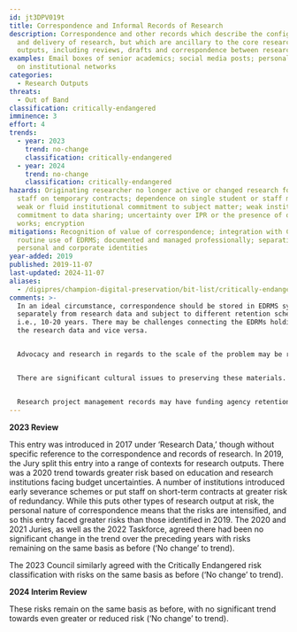 ```yaml
---
id: jt3DPV019t
title: Correspondence and Informal Records of Research
description: Correspondence and other records which describe the configuration
  and delivery of research, but which are ancillary to the core research
  outputs, including reviews, drafts and correspondence between researchers.
examples: Email boxes of senior academics; social media posts; personal spaces
  on institutional networks
categories:
  - Research Outputs
threats:
  - Out of Band
classification: critically-endangered
imminence: 3
effort: 4
trends:
  - year: 2023
    trend: no-change
    classification: critically-endangered
  - year: 2024
    trend: no-change
    classification: critically-endangered
hazards: Originating researcher no longer active or changed research focus;
  staff on temporary contracts; dependence on single student or staff member;
  weak or fluid institutional commitment to subject matter; weak institutional
  commitment to data sharing; uncertainty over IPR or the presence of orphaned
  works; encryption
mitigations: Recognition of value of correspondence; integration with CRIS;
  routine use of EDRMS; documented and managed professionally; separation of
  personal and corporate identities
year-added: 2019
published: 2019-11-07
last-updated: 2024-11-07
aliases:
  - /digipres/champion-digital-preservation/bit-list/critically-endangered/bitlist-correspondence-and-research-records
comments: >-
  In an ideal circumstance, correspondence should be stored in EDRMS systems
  separately from research data and subject to different retention schedules,
  i.e., 10-20 years. There may be challenges connecting the EDRMs holdings to
  the research data and vice versa.


  Advocacy and research in regards to the scale of the problem may be required to encourage academics to use EDRMs, for example, correspondence and integration with CRIS. Simplified tools and workflows to move data from CRIS to Repository to Preservation systems


  There are significant cultural issues to preserving these materials. Researchers may be unlikely to see the value in correspondence and other documents; these may be seen as ephemeral. There is also a risk to the preservation of correspondence through channels outside of the university email that may be harder to capture and preserve, such as Teams or WhatsApp. There should also be an encouragement to researchers to keep only what is needed and only for so long as the retention period requires. More often than not, records of correspondence will not require long-term preservation.


  Research project management records may have funding agency retention periods varying from 3 years to 10 years after the completion of the project for standard projects, to 20 years for more innovative projects, stretching to permanent retention to first-of-a-kind research. Advocating researchers to identify which group their records belong to, let alone get them to transfer different types of correspondence to a platform which has retention and preservation capability as part of it, is a massive task.
---
```

**2023 Review**

This entry was introduced in 2017 under ‘Research Data,’ though without specific reference to the correspondence and records of research. In 2019, the Jury split this entry into a range of contexts for research outputs. There was a 2020 trend towards greater risk based on education and research institutions facing budget uncertainties. A number of institutions introduced early severance schemes or put staff on short-term contracts at greater risk of redundancy. While this puts other types of research output at risk, the personal nature of correspondence means that the risks are intensified, and so this entry faced greater risks than those identified in 2019. The 2020 and 2021 Juries, as well as the 2022 Taskforce, agreed there had been no significant change in the trend over the preceding years with risks remaining on the same basis as before (‘No change’ to trend).

The 2023 Council similarly agreed with the Critically Endangered risk classification with risks on the same basis as before (‘No change’ to trend).

**2024 Interim Review**

These risks remain on the same basis as before, with no significant trend towards even greater or reduced risk (‘No change’ to trend).
